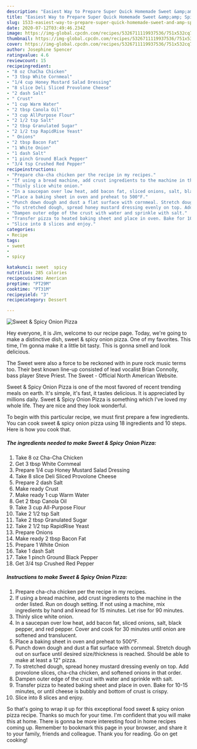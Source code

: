 ```yaml
---
description: "Easiest Way to Prepare Super Quick Homemade Sweet &amp;amp; Spicy Onion Pizza"
title: "Easiest Way to Prepare Super Quick Homemade Sweet &amp;amp; Spicy Onion Pizza"
slug: 1533-easiest-way-to-prepare-super-quick-homemade-sweet-and-amp-spicy-onion-pizza
date: 2020-07-12T03:49:46.234Z
image: https://img-global.cpcdn.com/recipes/5326711119937536/751x532cq70/sweet-spicy-onion-pizza-recipe-main-photo.jpg
thumbnail: https://img-global.cpcdn.com/recipes/5326711119937536/751x532cq70/sweet-spicy-onion-pizza-recipe-main-photo.jpg
cover: https://img-global.cpcdn.com/recipes/5326711119937536/751x532cq70/sweet-spicy-onion-pizza-recipe-main-photo.jpg
author: Josephine Spencer
ratingvalue: 4.6
reviewcount: 15
recipeingredient:
- "8 oz ChaCha Chicken"
- "3 tbsp White Cornmeal"
- "1/4 cup Honey Mustard Salad Dressing"
- "8 slice Deli Sliced Provolone Cheese"
- "2 dash Salt"
- " Crust"
- "1 cup Warm Water"
- "2 tbsp Canola Oil"
- "3 cup AllPurpose Flour"
- "2 1/2 tsp Salt"
- "2 tbsp Granulated Sugar"
- "2 1/2 tsp RapidRise Yeast"
- " Onions"
- "2 tbsp Bacon Fat"
- "1 White Onion"
- "1 dash Salt"
- "1 pinch Ground Black Pepper"
- "3/4 tsp Crushed Red Pepper"
recipeinstructions:
- "Prepare cha-cha chicken per the recipe in my recipes."
- "If using a bread machine, add crust ingredients to the machine in the order listed. Run on dough setting. If not using a machine, mix ingredients by hand and knead for 15 minutes. Let rise for 90 minutes."
- "Thinly slice white onion."
- "In a saucepan over low heat, add bacon fat, sliced onions, salt, black pepper, and red pepper. Cover and cook for 30 minutes until onion are softened and translucent."
- "Place a baking sheet in oven and preheat to 500°F."
- "Punch down dough and dust a flat surface with cornmeal. Stretch dough out on surface until desired size/thickness is reached. Should be able to make at least a 12&#34; pizza."
- "To stretched dough, spread honey mustard dressing evenly on top. Add provolone slices, cha-cha chicken, and softened onions in that order."
- "Dampen outer edge of the crust with water and sprinkle with salt."
- "Transfer pizza to heated baking sheet and place in oven. Bake for 10-15 minutes, or until cheese is bubbly and bottom of crust is crispy."
- "Slice into 8 slices and enjoy."
categories:
- Recipe
tags:
- sweet
- 
- spicy

katakunci: sweet  spicy 
nutrition: 285 calories
recipecuisine: American
preptime: "PT29M"
cooktime: "PT31M"
recipeyield: "3"
recipecategory: Dessert

---
```



![Sweet &amp; Spicy Onion Pizza](https://img-global.cpcdn.com/recipes/5326711119937536/751x532cq70/sweet-spicy-onion-pizza-recipe-main-photo.jpg)

Hey everyone, it is Jim, welcome to our recipe page. Today, we're going to make a distinctive dish, sweet &amp; spicy onion pizza. One of my favorites. This time, I'm gonna make it a little bit tasty. This is gonna smell and look delicious.

The Sweet were also a force to be reckoned with in pure rock music terms too. Their best known line-up consisted of lead vocalist Brian Connolly, bass player Steve Priest. The Sweet - Official North American Website.

Sweet &amp; Spicy Onion Pizza is one of the most favored of recent trending meals on earth. It's simple, it's fast, it tastes delicious. It is appreciated by millions daily. Sweet &amp; Spicy Onion Pizza is something which I've loved my whole life. They are nice and they look wonderful.


To begin with this particular recipe, we must first prepare a few ingredients. You can cook sweet &amp; spicy onion pizza using 18 ingredients and 10 steps. Here is how you cook that.

<!--inarticleads1-->

##### The ingredients needed to make Sweet &amp; Spicy Onion Pizza:

1. Take 8 oz Cha-Cha Chicken
1. Get 3 tbsp White Cornmeal
1. Prepare 1/4 cup Honey Mustard Salad Dressing
1. Take 8 slice Deli Sliced Provolone Cheese
1. Prepare 2 dash Salt
1. Make ready  Crust
1. Make ready 1 cup Warm Water
1. Get 2 tbsp Canola Oil
1. Take 3 cup All-Purpose Flour
1. Take 2 1/2 tsp Salt
1. Take 2 tbsp Granulated Sugar
1. Take 2 1/2 tsp RapidRise Yeast
1. Prepare  Onions
1. Make ready 2 tbsp Bacon Fat
1. Prepare 1 White Onion
1. Take 1 dash Salt
1. Take 1 pinch Ground Black Pepper
1. Get 3/4 tsp Crushed Red Pepper




<!--inarticleads2-->

##### Instructions to make Sweet &amp; Spicy Onion Pizza:

1. Prepare cha-cha chicken per the recipe in my recipes.
1. If using a bread machine, add crust ingredients to the machine in the order listed. Run on dough setting. If not using a machine, mix ingredients by hand and knead for 15 minutes. Let rise for 90 minutes.
1. Thinly slice white onion.
1. In a saucepan over low heat, add bacon fat, sliced onions, salt, black pepper, and red pepper. Cover and cook for 30 minutes until onion are softened and translucent.
1. Place a baking sheet in oven and preheat to 500°F.
1. Punch down dough and dust a flat surface with cornmeal. Stretch dough out on surface until desired size/thickness is reached. Should be able to make at least a 12&#34; pizza.
1. To stretched dough, spread honey mustard dressing evenly on top. Add provolone slices, cha-cha chicken, and softened onions in that order.
1. Dampen outer edge of the crust with water and sprinkle with salt.
1. Transfer pizza to heated baking sheet and place in oven. Bake for 10-15 minutes, or until cheese is bubbly and bottom of crust is crispy.
1. Slice into 8 slices and enjoy.




So that's going to wrap it up for this exceptional food sweet &amp; spicy onion pizza recipe. Thanks so much for your time. I'm confident that you will make this at home. There is gonna be more interesting food in home recipes coming up. Remember to bookmark this page in your browser, and share it to your family, friends and colleague. Thank you for reading. Go on get cooking!
